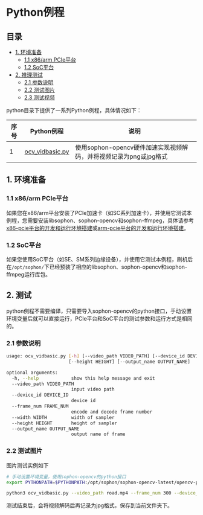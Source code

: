 # Python例程

## 目录

* [1. 环境准备](#1-环境准备)
    * [1.1 x86/arm PCIe平台](#11-x86arm-pcie平台)
    * [1.2 SoC平台](#12-soc平台)
* [2. 推理测试](#2-推理测试)
    * [2.1 参数说明](#21-参数说明)
    * [2.2 测试图片](#22-测试图片)
    * [2.3 测试视频](#23-测试视频)

python目录下提供了一系列Python例程，具体情况如下：

| 序号 |  Python例程      | 说明                                |
| ---- | ---------------- | -----------------------------------  |
| 1    | [ocv_vidbasic.py](./ocv_vidbasic.py) | 使用sophon-opencv硬件加速实现视频解码，并将视频记录为png或jpg格式 |

## 1. 环境准备
### 1.1 x86/arm PCIe平台

如果您在x86/arm平台安装了PCIe加速卡（如SC系列加速卡），并使用它测试本例程，您需要安装libsophon、sophon-opencv和sophon-ffmpeg，具体请参考[x86-pcie平台的开发和运行环境搭建](../../../docs/Environment_Install_Guide.md#3-x86-pcie平台的开发和运行环境搭建)或[arm-pcie平台的开发和运行环境搭建](../../../docs/Environment_Install_Guide.md#5-arm-pcie平台的开发和运行环境搭建)。

### 1.2 SoC平台

如果您使用SoC平台（如SE、SM系列边缘设备），并使用它测试本例程，刷机后在`/opt/sophon/`下已经预装了相应的libsophon、sophon-opencv和sophon-ffmpeg运行库包。

## 2. 测试
python例程不需要编译，只需要导入sophon-opencv的python接口，手动设置环境变量后就可以直接运行，PCIe平台和SoC平台的测试参数和运行方式是相同的。
### 2.1 参数说明
```bash
usage: ocv_vidbasic.py [-h] [--video_path VIDEO_PATH] [--device_id DEVICE_ID] [--frame_num FRAME_NUM] [--width WIDTH]
                       [--height HEIGHT] [--output_name OUTPUT_NAME]

optional arguments:
  -h, --help            show this help message and exit
  --video_path VIDEO_PATH
                        input video path
  --device_id DEVICE_ID
                        device id
  --frame_num FRAME_NUM
                        encode and decode frame number
  --width WIDTH         width of sampler
  --height HEIGHT       height of sampler
  --output_name OUTPUT_NAME
                        output name of frame
```

### 2.2 测试图片
图片测试实例如下
```bash
# 手动设置环境变量，使用sophon-opencv的python接口
export PYTHONPATH=$PYTHONPATH:/opt/sophon/sophon-opencv-latest/opencv-python

python3 ocv_vidbasic.py --video_path road.mp4 --frame_num 300 --device_id 0 --output_name out
```
测试结束后，会将视频解码后再记录为jpg格式，保存到当前文件夹下。
